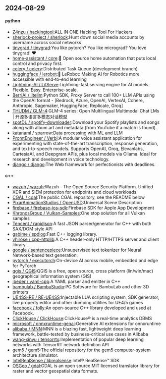 ## 2024-08-29

#### python
* [Z4nzu / hackingtool](https://github.com/Z4nzu/hackingtool):ALL IN ONE Hacking Tool For Hackers
* [sherlock-project / sherlock](https://github.com/sherlock-project/sherlock):Hunt down social media accounts by username across social networks
* [tinygrad / tinygrad](https://github.com/tinygrad/tinygrad):You like pytorch? You like micrograd? You love tinygrad! ❤️
* [home-assistant / core](https://github.com/home-assistant/core):🏡 Open source home automation that puts local control and privacy first.
* [celery / celery](https://github.com/celery/celery):Distributed Task Queue (development branch)
* [huggingface / lerobot](https://github.com/huggingface/lerobot):🤗 LeRobot: Making AI for Robotics more accessible with end-to-end learning
* [Lightning-AI / LitServe](https://github.com/Lightning-AI/LitServe):Lightning-fast serving engine for AI models. Flexible. Easy. Enterprise-scale.
* [BerriAI / litellm](https://github.com/BerriAI/litellm):Python SDK, Proxy Server to call 100+ LLM APIs using the OpenAI format - [Bedrock, Azure, OpenAI, VertexAI, Cohere, Anthropic, Sagemaker, HuggingFace, Replicate, Groq]
* [THUDM / GLM-4](https://github.com/THUDM/GLM-4):GLM-4 series: Open Multilingual Multimodal Chat LMs | 开源多语言多模态对话模型
* [spotDL / spotify-downloader](https://github.com/spotDL/spotify-downloader):Download your Spotify playlists and songs along with album art and metadata (from YouTube if a match is found).
* [katanaml / sparrow](https://github.com/katanaml/sparrow):Data processing with ML and LLM
* [PromtEngineer / Verbi](https://github.com/PromtEngineer/Verbi):A modular voice assistant application for experimenting with state-of-the-art transcription, response generation, and text-to-speech models. Supports OpenAI, Groq, Elevanlabs, CartesiaAI, and Deepgram APIs, plus local models via Ollama. Ideal for research and development in voice technology.
* [django / django](https://github.com/django/django):The Web framework for perfectionists with deadlines.

#### c++
* [wazuh / wazuh](https://github.com/wazuh/wazuh):Wazuh - The Open Source Security Platform. Unified XDR and SIEM protection for endpoints and cloud workloads.
* [CGAL / cgal](https://github.com/CGAL/cgal):The public CGAL repository, see the README below
* [PixarAnimationStudios / OpenUSD](https://github.com/PixarAnimationStudios/OpenUSD):Universal Scene Description
* [firebase / firebase-ios-sdk](https://github.com/firebase/firebase-ios-sdk):Firebase SDK for Apple App Development
* [KhronosGroup / Vulkan-Samples](https://github.com/KhronosGroup/Vulkan-Samples):One stop solution for all Vulkan samples
* [Tencent / rapidjson](https://github.com/Tencent/rapidjson):A fast JSON parser/generator for C++ with both SAX/DOM style API
* [gabime / spdlog](https://github.com/gabime/spdlog):Fast C++ logging library.
* [yhirose / cpp-httplib](https://github.com/yhirose/cpp-httplib):A C++ header-only HTTP/HTTPS server and client library
* [google / sentencepiece](https://github.com/google/sentencepiece):Unsupervised text tokenizer for Neural Network-based text generation.
* [pytorch / executorch](https://github.com/pytorch/executorch):On-device AI across mobile, embedded and edge for PyTorch
* [qgis / QGIS](https://github.com/qgis/QGIS):QGIS is a free, open source, cross platform (lin/win/mac) geographical information system (GIS)
* [jbeder / yaml-cpp](https://github.com/jbeder/yaml-cpp):A YAML parser and emitter in C++
* [bambulab / BambuStudio](https://github.com/bambulab/BambuStudio):PC Software for BambuLab and other 3D printers
* [UE4SS-RE / RE-UE4SS](https://github.com/UE4SS-RE/RE-UE4SS):Injectable LUA scripting system, SDK generator, live property editor and other dumping utilities for UE4/5 games
* [facebook / folly](https://github.com/facebook/folly):An open-source C++ library developed and used at Facebook.
* [ClickHouse / ClickHouse](https://github.com/ClickHouse/ClickHouse):ClickHouse® is a real-time analytics DBMS
* [microsoft / onnxruntime-genai](https://github.com/microsoft/onnxruntime-genai):Generative AI extensions for onnxruntime
* [alibaba / MNN](https://github.com/alibaba/MNN):MNN is a blazing fast, lightweight deep learning framework, battle-tested by business-critical use cases in Alibaba
* [wang-xinyu / tensorrtx](https://github.com/wang-xinyu/tensorrtx):Implementation of popular deep learning networks with TensorRT network definition API
* [gem5 / gem5](https://github.com/gem5/gem5):The official repository for the gem5 computer-system architecture simulator.
* [IntelRealSense / librealsense](https://github.com/IntelRealSense/librealsense):Intel® RealSense™ SDK
* [OSGeo / gdal](https://github.com/OSGeo/gdal):GDAL is an open source MIT licensed translator library for raster and vector geospatial data formats.
